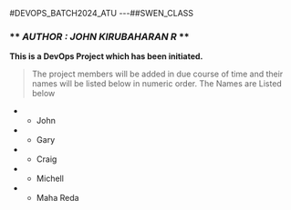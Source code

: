 #DEVOPS_BATCH2024_ATU ---##SWEN_CLASS

### ** *AUTHOR : JOHN KIRUBAHARAN R* **  ###

**This is a DevOps Project which has been initiated.**

>The project members will be added in due course of time and their names will be listed below in numeric order.
>The Names are Listed below
* - John
* - Gary
* - Craig
* - Michell
* - Maha Reda